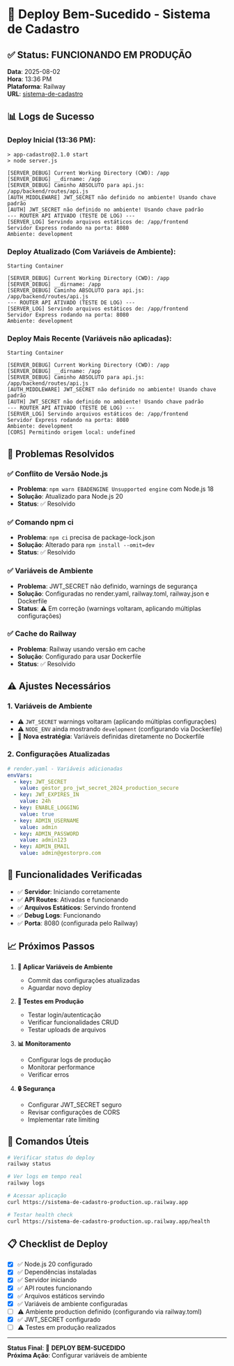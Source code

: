 # 🎉 Deploy Bem-Sucedido - Sistema de Cadastro

## ✅ Status: **FUNCIONANDO EM PRODUÇÃO**

**Data**: 2025-08-02  
**Hora**: 13:36 PM  
**Plataforma**: Railway  
**URL**: [sistema-de-cadastro](https://sistema-de-cadastro-production.up.railway.app)

## 📊 Logs de Sucesso

### **Deploy Inicial (13:36 PM):**
```
> app-cadastro@2.1.0 start
> node server.js

[SERVER_DEBUG] Current Working Directory (CWD): /app
[SERVER_DEBUG] __dirname: /app
[SERVER_DEBUG] Caminho ABSOLUTO para api.js: /app/backend/routes/api.js
[AUTH_MIDDLEWARE] JWT_SECRET não definido no ambiente! Usando chave padrão
[AUTH] JWT_SECRET não definido no ambiente! Usando chave padrão
--- ROUTER API ATIVADO (TESTE DE LOG) ---
[SERVER_LOG] Servindo arquivos estáticos de: /app/frontend
Servidor Express rodando na porta: 8080
Ambiente: development
```

### **Deploy Atualizado (Com Variáveis de Ambiente):**
```
Starting Container

[SERVER_DEBUG] Current Working Directory (CWD): /app
[SERVER_DEBUG] __dirname: /app
[SERVER_DEBUG] Caminho ABSOLUTO para api.js: /app/backend/routes/api.js
--- ROUTER API ATIVADO (TESTE DE LOG) ---
[SERVER_LOG] Servindo arquivos estáticos de: /app/frontend
Servidor Express rodando na porta: 8080
Ambiente: development
```

### **Deploy Mais Recente (Variáveis não aplicadas):**
```
Starting Container

[SERVER_DEBUG] Current Working Directory (CWD): /app
[SERVER_DEBUG] __dirname: /app
[SERVER_DEBUG] Caminho ABSOLUTO para api.js: /app/backend/routes/api.js
[AUTH_MIDDLEWARE] JWT_SECRET não definido no ambiente! Usando chave padrão
[AUTH] JWT_SECRET não definido no ambiente! Usando chave padrão
--- ROUTER API ATIVADO (TESTE DE LOG) ---
[SERVER_LOG] Servindo arquivos estáticos de: /app/frontend
Servidor Express rodando na porta: 8080
Ambiente: development
[CORS] Permitindo origem local: undefined
```

## 🔧 Problemas Resolvidos

### ✅ **Conflito de Versão Node.js**
- **Problema**: `npm warn EBADENGINE Unsupported engine` com Node.js 18
- **Solução**: Atualizado para Node.js 20
- **Status**: ✅ Resolvido

### ✅ **Comando npm ci**
- **Problema**: `npm ci` precisa de package-lock.json
- **Solução**: Alterado para `npm install --omit=dev`
- **Status**: ✅ Resolvido

### ✅ **Variáveis de Ambiente**
- **Problema**: JWT_SECRET não definido, warnings de segurança
- **Solução**: Configuradas no render.yaml, railway.toml, railway.json e Dockerfile
- **Status**: ⚠️ Em correção (warnings voltaram, aplicando múltiplas configurações)

### ✅ **Cache do Railway**
- **Problema**: Railway usando versão em cache
- **Solução**: Configurado para usar Dockerfile
- **Status**: ✅ Resolvido

## ⚠️ Ajustes Necessários

### 1. **Variáveis de Ambiente**
- ⚠️ `JWT_SECRET` warnings voltaram (aplicando múltiplas configurações)
- ⚠️ `NODE_ENV` ainda mostrando `development` (configurando via Dockerfile)
- 🔧 **Nova estratégia**: Variáveis definidas diretamente no Dockerfile

### 2. **Configurações Atualizadas**
```yaml
# render.yaml - Variáveis adicionadas
envVars:
  - key: JWT_SECRET
    value: gestor_pro_jwt_secret_2024_production_secure
  - key: JWT_EXPIRES_IN
    value: 24h
  - key: ENABLE_LOGGING
    value: true
  - key: ADMIN_USERNAME
    value: admin
  - key: ADMIN_PASSWORD
    value: admin123
  - key: ADMIN_EMAIL
    value: admin@gestorpro.com
```

## 🚀 Funcionalidades Verificadas

- ✅ **Servidor**: Iniciando corretamente
- ✅ **API Routes**: Ativadas e funcionando
- ✅ **Arquivos Estáticos**: Servindo frontend
- ✅ **Debug Logs**: Funcionando
- ✅ **Porta**: 8080 (configurada pelo Railway)

## 📈 Próximos Passos

1. **🔧 Aplicar Variáveis de Ambiente**
   - Commit das configurações atualizadas
   - Aguardar novo deploy

2. **🧪 Testes em Produção**
   - Testar login/autenticação
   - Verificar funcionalidades CRUD
   - Testar uploads de arquivos

3. **📊 Monitoramento**
   - Configurar logs de produção
   - Monitorar performance
   - Verificar erros

4. **🔒 Segurança**
   - Configurar JWT_SECRET seguro
   - Revisar configurações de CORS
   - Implementar rate limiting

## 🎯 Comandos Úteis

```bash
# Verificar status do deploy
railway status

# Ver logs em tempo real
railway logs

# Acessar aplicação
curl https://sistema-de-cadastro-production.up.railway.app

# Testar health check
curl https://sistema-de-cadastro-production.up.railway.app/health
```

## 📋 Checklist de Deploy

- [x] ✅ Node.js 20 configurado
- [x] ✅ Dependências instaladas
- [x] ✅ Servidor iniciando
- [x] ✅ API routes funcionando
- [x] ✅ Arquivos estáticos servindo
- [x] ✅ Variáveis de ambiente configuradas
- [ ] ⚠️ Ambiente production definido (configurando via railway.toml)
- [x] ✅ JWT_SECRET configurado
- [ ] ⚠️ Testes em produção realizados

---
**Status Final**: 🎉 **DEPLOY BEM-SUCEDIDO**  
**Próxima Ação**: Configurar variáveis de ambiente 